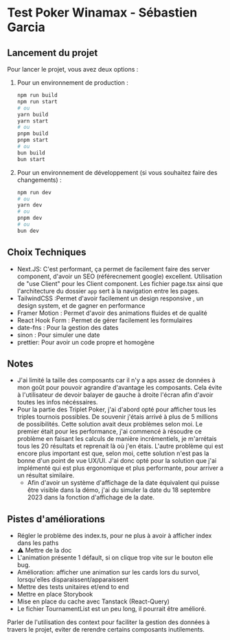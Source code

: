 # Test Poker Winamax - Sébastien Garcia

## Lancement du projet

Pour lancer le projet, vous avez deux options :

1. Pour un environnement de production :

   ```bash
   npm run build
   npm run start
   # ou
   yarn build
   yarn start
   # ou
   pnpm build
   pnpm start
   # ou
   bun build
   bun start
   ```

2. Pour un environnement de développement (si vous souhaitez faire des changements) :
   ```bash
   npm run dev
   # ou
   yarn dev
   # ou
   pnpm dev
   # ou
   bun dev
   ```

## Choix Techniques

- Next.JS: C'est performant, ça permet de facilement faire des server component, d'avoir un SEO
  (référecnement google) excellent. Utilisation de "use Client" pour les Client component. Les fichier page.tsx ainsi que l'architecture du dossier `app` sert à la navigation entre les pages.
- TailwindCSS :Permet d'avoir facilement un design responsive , un design system, et de gagner en
  performance
- Framer Motion : Permet d'avoir des animations fluides et de qualité
- React Hook Form : Permet de gérer facilement les formulaires
- date-fns : Pour la gestion des dates
- sinon : Pour simuler une date
- prettier: Pour avoir un code propre et homogène

## Notes

- J'ai limité la taille des composants car il n'y a aps assez de données à mon goût pour pouvoir
  agrandire d'avantage les composants. Cela évite à l'utilisateur de devoir balayer de gauche à
  droite l'écran afin d'avoir toutes les infos nécéssaires.
- Pour la partie des Triplet Poker, j'ai d'abord opté pour afficher tous les triples tournois
  possibles. De souvenir j'étais arrivé à plus de 5 millions de possibilités. Cette solution avait
  deux problèmes selon moi. Le premier était pour les performance, j'ai commencé à résoudre ce
  problème en faisant les calculs de manière incrémentiels, je m'arrétais tous les 20 résultats et
  reprenait là où j'en étais. L'autre problème qui est encore plus important est que, selon moi,
  cette solution n'est pas la bonne d'un point de vue UX/UI. J'ai donc opté pour la solution que
  j'ai implémenté qui est plus ergonomique et plus performante, pour arriver a un résultat
  similaire.
  - Afin d'avoir un système d'affichage de la date équivalent qui puisse être visible dans la démo,
    j'ai du simuler la date du 18 septembre 2023 dans la fonction d'affichage de la date.

## Pistes d'améliorations

- Régler le problème des index.ts, pour ne plus à avoir à afficher index dans les paths
- ⚠️ Mettre de la doc
- L'animation présente 1 défault, si on clique trop vite sur le bouton elle bug.
- Amélioration: afficher une animation sur les cards lors du survol, lorsqu'elles
  disparaissent/apparaissent
- Mettre des tests unitaires et/end to end
- Mettre en place Storybook
- Mise en place du cache avec Tanstack (React-Query)
- Le fichier TournamentList est un peu long, il pourrait être amélioré.

Parler de l'utilisation des context pour faciliter la gestion des données à travers le projet, eviter de rerendre certains composants inutilements.

